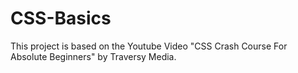 # CSS-Basics

This project is based on the Youtube Video "CSS Crash Course For Absolute Beginners" by Traversy Media.
